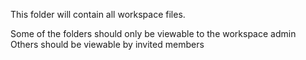 This folder will contain all workspace files.

Some of the folders should only be viewable to the workspace admin
Others should be viewable by invited members